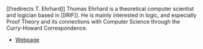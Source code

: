 [[!redirects T. Ehrhard]]
Thomas Ehrhard is a theoretical computer scientist and logician based in [[IRIF]]. He is mainly interested in logic, and especially  Proof Theory and its connections with Computer Science through the Curry-Howard Correspondence.


* [Webpage](https://www.irif.fr/~ehrhard/)